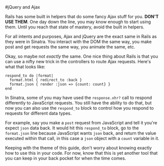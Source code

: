 #jQuery and Ajax

Rails has some built in helpers that do some fancy Ajax stuff for you. **DON'T USE THEM**. One day down the line, you may know enough to start using them. Until you reach that state of mastery, avoid the built in helpers.

For all intents and purposes, Ajax and jQuery are the exact same in Rails as they were in Sinatra. You interact with the DOM the same way, you make post and get requests the same way, you animate the same, etc.

Okay, so maybe not *exactly* the same. One nice thing about Rails is that you can use a nifty new trick in the controllers to route Ajax requests. Here's what that looks like:

	respond_to do |format|
      format.html { redirect_to :back }
      format.json { render :json => {count: count} }
    end

In Sinatra, some of you may have used the `response.xhr?` call to respond differently to JavaScript requests. You still have the ability to do that, but now you can also use the `respond_to` block to control how you respond to requests for different data types.

For example, say you make a `post` request from JavaScript and tell it you're expect `json` data back. It would hit this `respond_to` block, go to the `format.json` line because JavaScript wants `json` back, and return the value executed within that call, in this case a `json` object with a `count` variable in it.

Keeping with the theme of this guide, don't worry about knowing exactly how to use this in your code. For now, know that this is yet another tool that you can keep in your back pocket for when the time comes.
